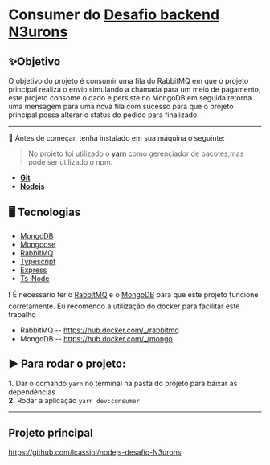 # Consumer do [Desafio backend N3urons](https://github.com/lcassiol/nodejs-desafio-N3urons)

## ✨Objetivo

O objetivo do projeto é consumir uma fila do RabbitMQ em que o projeto principal realiza o envio simulando a chamada para um meio de pagamento, este projeto consome o dado e persiste no MongoDB em seguida retorna uma mensagem para uma nova fila com sucesso para que o projeto principal possa alterar o status do pedido para finalizado.

---------------------------------

:red_circle:  Antes de começar, tenha instalado em sua máquina o seguinte:
> No projeto foi utilizado o [yarn](https://yarnpkg.com/getting-started/install)
como gerenciador de pacotes,mas pode ser utilizado o npm.
- **[Git](https://git-scm.com)**
- **[Nodejs](https://nodejs.org/en/)**

## 🖥 Tecnologias
- [MongoDB](https://www.mongodb.com)
- [Mongoose](https://mongoosejs.com)
- [RabbitMQ](https://www.rabbitmq.com)
- [Typescript](https://github.com/microsoft/TypeScript)
- [Express](https://github.com/expressjs/express)
- [Ts-Node](https://github.com/TypeStrong/ts-node)

:exclamation: É necessario ter o [RabbitMQ](https://www.rabbitmq.com) e o [MongoDB](https://www.mongodb.com) para que este projeto funcione corretamente. Eu recomendo a utilização do docker para facilitar este trabalho
  - RabbitMQ -- https://hub.docker.com/_/rabbitmq
  - MongoDB -- https://hub.docker.com/_/mongo
  
  
## ▶️ Para rodar o projeto:

 **1.** Dar o comando `yarn` no terminal na pasta do projeto para baixar as dependências<br />
 **2.** Rodar a aplicação `yarn dev:consumer` 
 
 
-------------------------------
## Projeto principal
https://github.com/lcassiol/nodejs-desafio-N3urons
